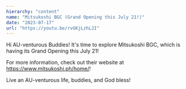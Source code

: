 ```yaml
---
hierarchy: "content"
name: "Mitsukoshi BGC (Grand Opening this July 21!)"
date: "2023-07-17"
url: "https://youtu.be/rvGKjLzhLJI"
---
```


Hi AU-venturous Buddies! It's time to explore Mitsukoshi BGC, which is having its Grand Opening this July 21!

For more information, check out their website at https://www.mitsukoshi.ph/home/!

Live an AU-venturous life, buddies, and God bless!
